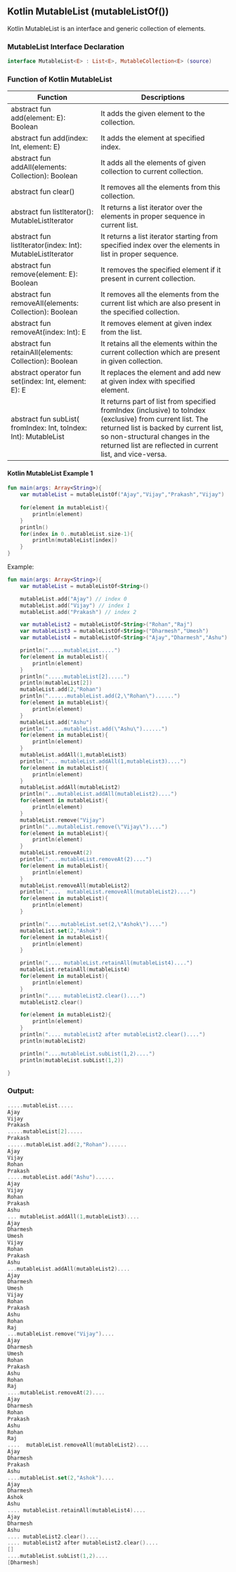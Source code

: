 
## Kotlin MutableList (mutableListOf())
Kotlin MutableList is an interface and generic collection of elements.

### MutableList Interface Declaration
```kotlin
interface MutableList<E> : List<E>, MutableCollection<E> (source)  
```


### Function of Kotlin MutableList
| Function                                                              | 	Descriptions                                                                                                                                                                                                                                     |
|-----------------------------------------------------------------------|---------------------------------------------------------------------------------------------------------------------------------------------------------------------------------------------------------------------------------------------------|
| abstract fun add(element: E): Boolean	                                | It adds the given element to the collection.                                                                                                                                                                                                      |
| abstract fun add(index: Int, element: E)	                             | It adds the element at specified index.                                                                                                                                                                                                           |
| abstract fun addAll(elements: Collection<E>): Boolean	                | It adds all the elements of given collection to current collection.                                                                                                                                                                               |
| abstract fun clear()	                                                 | It removes all the elements from this collection.                                                                                                                                                                                                 |
| abstract fun listIterator(): MutableListIterator<E>	                  | It returns a list iterator over the elements in proper sequence in current list.                                                                                                                                                                  |
| abstract fun listIterator(index: Int): MutableListIterator<E>	        | It returns a list iterator starting from specified index over the elements in list in proper sequence.                                                                                                                                            |
| abstract fun remove(element: E): Boolean	                             | It removes the specified element if it present in current collection.                                                                                                                                                                             |
| abstract fun removeAll(elements: Collection<E>): Boolean	             | It removes all the elements from the current list which are also present in the specified collection.                                                                                                                                             |
| abstract fun removeAt(index: Int): E	                                 | It removes element at given index from the list.                                                                                                                                                                                                  |
| abstract fun retainAll(elements: Collection<E>): Boolean	             | It retains all the elements within the current collection which are present in given collection.                                                                                                                                                  |
| abstract operator fun set(index: Int, element: E): E	                 | It replaces the element and add new at given index with specified element.                                                                                                                                                                        |
| abstract fun subList( fromIndex: Int, toIndex: Int): MutableList<E>	  | It returns part of list from specified fromIndex (inclusive) to toIndex (exclusive) from current list. The returned list is backed by current list, so non-structural changes in the returned list are reflected in current list, and vice-versa. |


#### Kotlin MutableList Example 1
```kotlin
fun main(args: Array<String>){  
    var mutableList = mutableListOf("Ajay","Vijay","Prakash","Vijay")  
  
    for(element in mutableList){  
        println(element)  
    }  
    println()  
    for(index in 0..mutableList.size-1){  
        println(mutableList[index])  
    }  
}  
```

Example:
```kotlin
fun main(args: Array<String>){
    var mutableList = mutableListOf<String>()

    mutableList.add("Ajay") // index 0  
    mutableList.add("Vijay") // index 1  
    mutableList.add("Prakash") // index 2  

    var mutableList2 = mutableListOf<String>("Rohan","Raj")
    var mutableList3 = mutableListOf<String>("Dharmesh","Umesh")
    var mutableList4 = mutableListOf<String>("Ajay","Dharmesh","Ashu")

    println(".....mutableList.....")
    for(element in mutableList){
        println(element)
    }
    println(".....mutableList[2].....")
    println(mutableList[2])
    mutableList.add(2,"Rohan")
    println("......mutableList.add(2,\"Rohan\")......")
    for(element in mutableList){
        println(element)
    }
    mutableList.add("Ashu")
    println(".....mutableList.add(\"Ashu\")......")
    for(element in mutableList){
        println(element)
    }
    mutableList.addAll(1,mutableList3)
    println("... mutableList.addAll(1,mutableList3)....")
    for(element in mutableList){
        println(element)
    }
    mutableList.addAll(mutableList2)
    println("...mutableList.addAll(mutableList2)....")
    for(element in mutableList){
        println(element)
    }
    mutableList.remove("Vijay")
    println("...mutableList.remove(\"Vijay\")....")
    for(element in mutableList){
        println(element)
    }
    mutableList.removeAt(2)
    println("....mutableList.removeAt(2)....")
    for(element in mutableList){
        println(element)
    }
    mutableList.removeAll(mutableList2)
    println("....  mutableList.removeAll(mutableList2)....")
    for(element in mutableList){
        println(element)
    }

    println("....mutableList.set(2,\"Ashok\")....")
    mutableList.set(2,"Ashok")
    for(element in mutableList){
        println(element)
    }

    println(".... mutableList.retainAll(mutableList4)....")
    mutableList.retainAll(mutableList4)
    for(element in mutableList){
        println(element)
    }
    println(".... mutableList2.clear()....")
    mutableList2.clear()

    for(element in mutableList2){
        println(element)
    }
    println(".... mutableList2 after mutableList2.clear()....")
    println(mutableList2)

    println("....mutableList.subList(1,2)....")
    println(mutableList.subList(1,2))

}  
```

### Output:
```kotlin
.....mutableList.....
Ajay
Vijay
Prakash
.....mutableList[2].....
Prakash
......mutableList.add(2,"Rohan")......
Ajay
Vijay
Rohan
Prakash
.....mutableList.add("Ashu")......
Ajay
Vijay
Rohan
Prakash
Ashu
... mutableList.addAll(1,mutableList3)....
Ajay
Dharmesh
Umesh
Vijay
Rohan
Prakash
Ashu
...mutableList.addAll(mutableList2)....
Ajay
Dharmesh
Umesh
Vijay
Rohan
Prakash
Ashu
Rohan
Raj
...mutableList.remove("Vijay")....
Ajay
Dharmesh
Umesh
Rohan
Prakash
Ashu
Rohan
Raj
....mutableList.removeAt(2)....
Ajay
Dharmesh
Rohan
Prakash
Ashu
Rohan
Raj
....  mutableList.removeAll(mutableList2)....
Ajay
Dharmesh
Prakash
Ashu
....mutableList.set(2,"Ashok")....
Ajay
Dharmesh
Ashok
Ashu
.... mutableList.retainAll(mutableList4)....
Ajay
Dharmesh
Ashu
.... mutableList2.clear()....
.... mutableList2 after mutableList2.clear()....
[]
....mutableList.subList(1,2)....
[Dharmesh]
```






